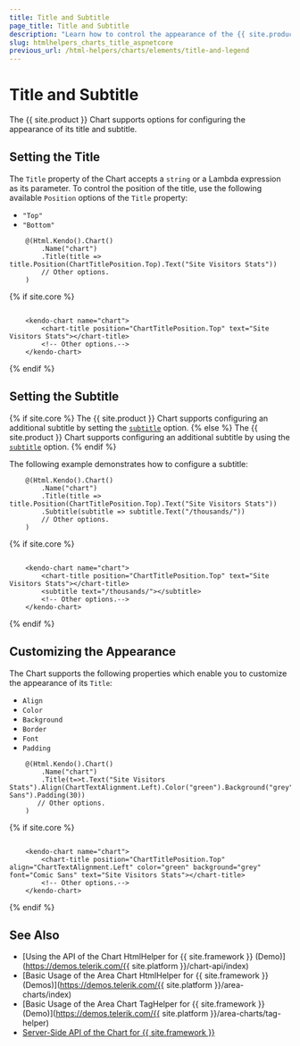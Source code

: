 ```yaml
---
title: Title and Subtitle
page_title: Title and Subtitle
description: "Learn how to control the appearance of the {{ site.product }} Charts' titles."
slug: htmlhelpers_charts_title_aspnetcore
previous_url: /html-helpers/charts/elements/title-and-legend 
---
```


# Title and Subtitle

The {{ site.product }} Chart supports options for configuring the appearance of its title and subtitle.

## Setting the Title

The `Title` property of the Chart accepts a `string` or a Lambda expression as its parameter. To control the position of the title, use the following available `Position` options of the `Title` property:

* `"Top"`
* `"Bottom"`

```HtmlHelper
    @(Html.Kendo().Chart()
        .Name("chart")
        .Title(title => title.Position(ChartTitlePosition.Top).Text("Site Visitors Stats"))
        // Other options.
    )
```
{% if site.core %}
```TagHelper

    <kendo-chart name="chart">
        <chart-title position="ChartTitlePosition.Top" text="Site Visitors Stats"></chart-title>
        <!-- Other options.-->
    </kendo-chart>

```
{% endif %}

## Setting the Subtitle

{% if site.core %}
The {{ site.product }} Chart supports configuring an additional subtitle by setting the [`subtitle`](https://docs.telerik.com/aspnet-core/api/kendo.mvc.ui.fluent/chartbuilder#subtitlesystemaction) option.
{% else %}
The {{ site.product }} Chart supports configuring an additional subtitle by using the [`subtitle`](https://docs.telerik.com/aspnet-mvc/api/kendo.mvc.ui.fluent/chartbuilder#subtitlesystemaction) option.
{% endif %}

The following example demonstrates how to configure a subtitle:

```HtmlHelper
    @(Html.Kendo().Chart()
        .Name("chart")
        .Title(title => title.Position(ChartTitlePosition.Top).Text("Site Visitors Stats"))
        .Subtitle(subtitle => subtitle.Text("/thousands/"))
        // Other options.
    )
```
{% if site.core %}
```TagHelper

    <kendo-chart name="chart">
        <chart-title position="ChartTitlePosition.Top" text="Site Visitors Stats"></chart-title>
        <subtitle text="/thousands/"></subtitle>
        <!-- Other options.-->
    </kendo-chart>
```
{% endif %}

## Customizing the Appearance

The Chart supports the following properties which enable you to customize the appearance of its `Title`:

* `Align`
* `Color`
* `Background`
* `Border`
* `Font`
* `Padding`

```HtmlHelper
    @(Html.Kendo().Chart()
        .Name("chart")
        .Title(t=>t.Text("Site Visitors Stats").Align(ChartTextAlignment.Left).Color("green").Background("grey").Border(1,"green",ChartDashType.Solid).Font("Comic Sans").Padding(30))
       // Other options.
    )
```
{% if site.core %}
```TagHelper

    <kendo-chart name="chart">
        <chart-title position="ChartTitlePosition.Top" align="ChartTextAlignment.Left" color="green" background="grey" font="Comic Sans" text="Site Visitors Stats"></chart-title>
        <!-- Other options.-->
    </kendo-chart>

```
{% endif %}

## See Also

* [Using the API of the Chart HtmlHelper for {{ site.framework }} (Demo)](https://demos.telerik.com/{{ site.platform }}/chart-api/index)
* [Basic Usage of the Area Chart HtmlHelper for {{ site.framework }} (Demos)](https://demos.telerik.com/{{ site.platform }}/area-charts/index)
* [Basic Usage of the Area Chart TagHelper for {{ site.framework }} (Demo)](https://demos.telerik.com/{{ site.platform }}/area-charts/tag-helper)
* [Server-Side API of the Chart for {{ site.framework }}](/api/chart)
